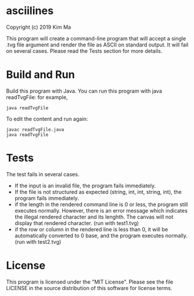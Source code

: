 # asciilines
Copyright (c) 2019 Kim Ma

This program will create a command-line program that will accept a single .tvg file argument and render the file as ASCII on standard output. It will fail on several cases. Please read the Tests section for more details.

 # Build and Run

Build this program with Java. You can run this program with java readTvgFile: for example,

```
java readTvgFile
```
To edit the content and run again:

```
javac readTvgFile.java
java readTvgFile
```

# Tests

The test fails in several cases. 

+ If the input is an invalid file, the program fails immediately. 
+ If the file is not structured as expected (string, int, int, string, int), the program fails immediately.
+ if the length in the rendered command line is 0 or less, the program still executes normally. However, there is an error message which indicates the illegal rendered character and its lenghth. The canvas will not display that rendered character. (run with test1.tvg)
+ if the row or column in the rendered line is less than 0, it will be automatically converted to 0 base, and the program executes normally.(run with test2.tvg)

# License
This program is licensed under the "MIT License". Please see the file LICENSE in the source distribution of this software for license terms.




